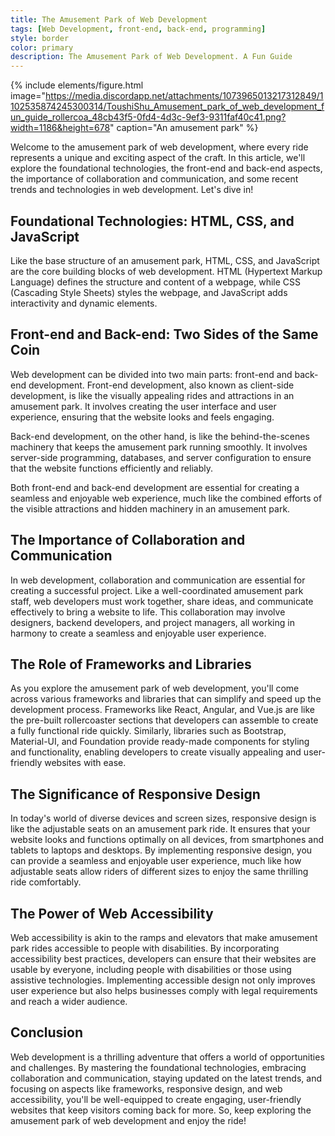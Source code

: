 ```yaml
---
title: The Amusement Park of Web Development
tags: [Web Development, front-end, back-end, programming]
style: border
color: primary
description: The Amusement Park of Web Development. A Fun Guide
---
```

{% include elements/figure.html image="https://media.discordapp.net/attachments/1073965013217312849/1102535874245300314/ToushiShu_Amusement_park_of_web_development_fun_guide_rollercoa_48cb43f5-0fd4-4d3c-9ef3-9311faf40c41.png?width=1186&height=678" caption="An amusement park" %}


Welcome to the amusement park of web development, where every ride represents a unique and exciting aspect of the craft. In this article, we'll explore the foundational technologies, the front-end and back-end aspects, the importance of collaboration and communication, and some recent trends and technologies in web development. Let's dive in!

## Foundational Technologies: HTML, CSS, and JavaScript

Like the base structure of an amusement park, HTML, CSS, and JavaScript are the core building blocks of web development. HTML (Hypertext Markup Language) defines the structure and content of a webpage, while CSS (Cascading Style Sheets) styles the webpage, and JavaScript adds interactivity and dynamic elements.

## Front-end and Back-end: Two Sides of the Same Coin

Web development can be divided into two main parts: front-end and back-end development. Front-end development, also known as client-side development, is like the visually appealing rides and attractions in an amusement park. It involves creating the user interface and user experience, ensuring that the website looks and feels engaging.

Back-end development, on the other hand, is like the behind-the-scenes machinery that keeps the amusement park running smoothly. It involves server-side programming, databases, and server configuration to ensure that the website functions efficiently and reliably.

Both front-end and back-end development are essential for creating a seamless and enjoyable web experience, much like the combined efforts of the visible attractions and hidden machinery in an amusement park.

## The Importance of Collaboration and Communication

In web development, collaboration and communication are essential for creating a successful project. Like a well-coordinated amusement park staff, web developers must work together, share ideas, and communicate effectively to bring a website to life. This collaboration may involve designers, backend developers, and project managers, all working in harmony to create a seamless and enjoyable user experience.

## The Role of Frameworks and Libraries

As you explore the amusement park of web development, you'll come across various frameworks and libraries that can simplify and speed up the development process. Frameworks like React, Angular, and Vue.js are like the pre-built rollercoaster sections that developers can assemble to create a fully functional ride quickly. Similarly, libraries such as Bootstrap, Material-UI, and Foundation provide ready-made components for styling and functionality, enabling developers to create visually appealing and user-friendly websites with ease.

## The Significance of Responsive Design

In today's world of diverse devices and screen sizes, responsive design is like the adjustable seats on an amusement park ride. It ensures that your website looks and functions optimally on all devices, from smartphones and tablets to laptops and desktops. By implementing responsive design, you can provide a seamless and enjoyable user experience, much like how adjustable seats allow riders of different sizes to enjoy the same thrilling ride comfortably.

## The Power of Web Accessibility

Web accessibility is akin to the ramps and elevators that make amusement park rides accessible to people with disabilities. By incorporating accessibility best practices, developers can ensure that their websites are usable by everyone, including people with disabilities or those using assistive technologies. Implementing accessible design not only improves user experience but also helps businesses comply with legal requirements and reach a wider audience.

## Conclusion

Web development is a thrilling adventure that offers a world of opportunities and challenges. By mastering the foundational technologies, embracing collaboration and communication, staying updated on the latest trends, and focusing on aspects like frameworks, responsive design, and web accessibility, you'll be well-equipped to create engaging, user-friendly websites that keep visitors coming back for more. So, keep exploring the amusement park of web development and enjoy the ride!

